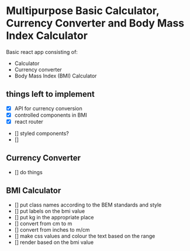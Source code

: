 # Multipurpose Basic Calculator, Currency Converter and Body Mass Index Calculator

Basic react app consisting of:
* Calculator
* Currency converter
* Body Mass Index (BMI) Calculator


## **things left to implement**
- [x] API for currency conversion
- [x] controlled components in BMI
- [x] react router
- [] styled components?	
- []


## Currency Converter
- [] do things

## BMI Calculator
- [] put class names according to the BEM standards and style
- [] put labels on the bmi value
- [] put kg in the appropriate place
- [] convert from cm to m
- [] convert from inches to m/cm
- [] make css values and colour the text based on the range
- [] render based on the bmi value